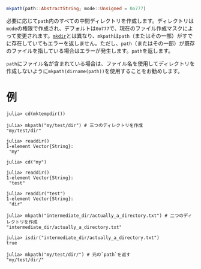 ```julia
mkpath(path::AbstractString; mode::Unsigned = 0o777)
```

必要に応じて`path`内のすべての中間ディレクトリを作成します。ディレクトリは`mode`の権限で作成され、デフォルトは`0o777`で、現在のファイル作成マスクによって変更されます。[`mkdir`](@ref)とは異なり、`mkpath`は`path`（またはその一部）がすでに存在していてもエラーを返しません。ただし、`path`（またはその一部）が既存のファイルを指している場合はエラーが発生します。`path`を返します。

`path`にファイル名が含まれている場合は、ファイル名を使用してディレクトリを作成しないように`mkpath(dirname(path))`を使用することをお勧めします。

# 例

```julia-repl
julia> cd(mktempdir())

julia> mkpath("my/test/dir") # 三つのディレクトリを作成
"my/test/dir"

julia> readdir()
1-element Vector{String}:
 "my"

julia> cd("my")

julia> readdir()
1-element Vector{String}:
 "test"

julia> readdir("test")
1-element Vector{String}:
 "dir"

julia> mkpath("intermediate_dir/actually_a_directory.txt") # 二つのディレクトリを作成
"intermediate_dir/actually_a_directory.txt"

julia> isdir("intermediate_dir/actually_a_directory.txt")
true

julia> mkpath("my/test/dir/") # 元の`path`を返す
"my/test/dir/"
```
